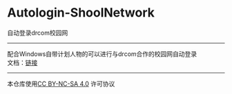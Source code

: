 # Autologin-ShoolNetwork
自动登录drcom校园网

---
配合Windows自带计划人物的可以进行与drcom合作的校园网自动登录</br>
文档：[链接](https://blog.crazypeng.xyz/archives/13.html)

---
本仓库使用[CC BY-NC-SA 4.0](https://creativecommons.org/licenses/by-nc-sa/4.0/) 许可协议
